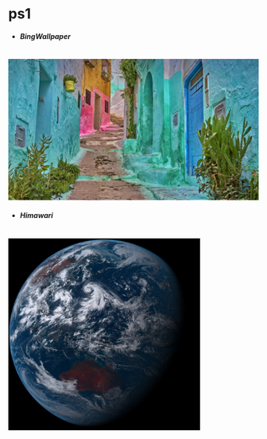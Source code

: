 # ps1

- ##### BingWallpaper 
<!-- MARKDOWN-AUTO-DOCS:START (CODE:src=https://raw.githubusercontent.com/milankomaj/ps1/main/BingWallpaper/timestamp) -->
```
```
<!-- MARKDOWN-AUTO-DOCS:END -->
<img src="BingWallpaper/latest.jpg" width="700" height="auto" title="👉  BingWallpaper  👈">

- ##### Himawari 
<!-- MARKDOWN-AUTO-DOCS:START (CODE:src=https://raw.githubusercontent.com/milankomaj/ps1/main/Himawari/timestamp) -->
```
```
<!-- MARKDOWN-AUTO-DOCS:END --> 
<img src="Himawari/latest.jpg" width="auto" height="386" title="👉  Himawari  👈">

